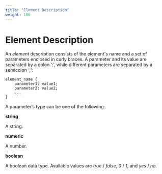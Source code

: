 ```yaml
---
title: "Element Description"
weight: 100
---
```


# Element Description

An _element_ description consists of the element's name and a set of parameters enclosed in curly braces. A parameter and its value are separated by a colon ‘:’, while different parameters are separated by a semicolon ‘;’:

```
element_name {
    parameter1: value1;
    parameter2: value2;
    ...
}
```

A parameter’s type can be one of the following:

**string**

A string.

**numeric**

A number.

**boolean**

A boolean data type. Available values are _true_ / _false_, _0_ / _1_, and _yes_ / _no_.